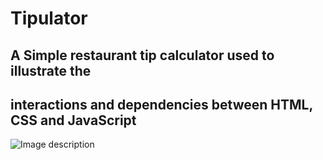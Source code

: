 
  # Tipulator
  ## A Simple restaurant tip calculator used to illustrate the  
  ## interactions and dependencies between HTML, CSS and JavaScript
 

![Image description](http://i65.tinypic.com/qxnlad.png)
